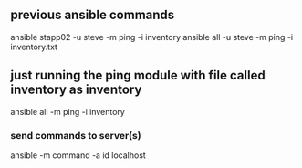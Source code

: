 ## previous ansible commands
ansible stapp02 -u steve -m ping -i inventory
ansible all -u steve -m ping -i inventory.txt

## just running the ping module with file called inventory as inventory
ansible all -m ping -i inventory

### send commands to server(s)
ansible -m command -a id localhost
